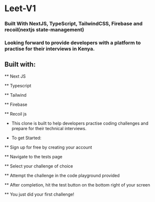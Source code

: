 # Leet-V1

### Built With NextJS, TypeScript, TailwindCSS, Firebase and recoil(nextjs state-management)

### Looking forward to provide developers with a platform to practise for their interviews in Kenya.

## Built with:

** Next JS

** Typescript

** Tailwind

** Firebase

**  Recoil js

* This clone is built to help developers practise coding challenges and prepare for their technical interviews. 

* To get Started:

** Sign up for free by creating your account

** Navigate to the tests page

** Select your challenge of choice

** Attempt the challenge in the code playground provided

** After completion, hit the test button on the bottom right of your screen

** You just did your first challenge!
